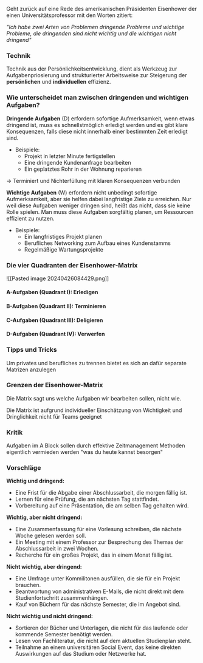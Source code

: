 
Geht zurück auf eine Rede des amerikanischen Präsidenten Eisenhower der einen Universitätsprofessor mit den Worten zitiert:

*"Ich habe zwei Arten von Problemen dringende Probleme und wichtige Probleme, die dringenden sind nicht wichtig und die wichtigen nicht dringend"*


### Technik

Technik aus der Persönlichkeitsentwicklung, dient als Werkzeug zur Aufgabenpriosierung und strukturierter Arbeitsweise zur Steigerung der **persönlichen** und **individuellen** effizienz.

### Wie unterscheidet man zwischen dringenden und wichtigen Aufgaben?

**Dringende Aufgaben** (D) erfordern sofortige Aufmerksamkeit, wenn etwas dringend ist, muss es schnellstmöglich erledigt werden und es gibt klare Konsequenzen, falls diese nicht innerhalb einer bestimmten Zeit erledigt sind. 

- Beispiele:
	- Projekt in letzter Minute fertigstellen
	- Eine dringende Kundenanfrage bearbeiten
	- Ein geplatztes Rohr in der Wohnung reparieren

-> Terminiert und Nichterfüllung mit klaren Konsequenzen verbunden

**Wichtige Aufgaben** (W) erfordern nicht unbedingt sofortige Aufmerksamkeit, aber sie helfen dabei langfristige Ziele zu erreichen. Nur weil diese Aufgaben weniger dringen sind, heißt das nicht, dass sie keine Rolle spielen. Man muss diese Aufgaben sorgfältig planen, um Ressourcen effizient zu nutzen.

- Beispiele:
	- Ein langfristiges Projekt planen
	- Berufliches Networking zum Aufbau eines Kundenstamms
	- Regelmäßige Wartungsprojekte

### Die vier Quadranten der Eisenhower-Matrix

![[Pasted image 20240426084429.png]]

#### A-Aufgaben (Quadrant I): Erledigen

#### B-Aufgaben (Quadrant II): Terminieren

#### C-Aufgaben (Quadrant III): Deligieren

#### D-Aufgaben (Quadrant IV): Verwerfen


### Tipps und Tricks

Um privates und berufliches zu trennen bietet es sich an dafür separate Matrizen anzulegen


### Grenzen der Eisenhower-Matrix

Die Matrix sagt uns welche Aufgaben wir bearbeiten sollen, nicht wie.

Die Matrix ist aufgrund individueller Einschätzung von Wichtigkeit und Dringlichkeit nicht für Teams geeignet

### Kritik

Aufgaben im A Block sollen durch effektive Zeitmanagement Methoden eigentlich vermieden werden "was du heute kannst besorgen"

### Vorschläge

**Wichtig und dringend:**

- Eine Frist für die Abgabe einer Abschlussarbeit, die morgen fällig ist.
- Lernen für eine Prüfung, die am nächsten Tag stattfindet.
- Vorbereitung auf eine Präsentation, die am selben Tag gehalten wird.

**Wichtig, aber nicht dringend:**

- Eine Zusammenfassung für eine Vorlesung schreiben, die nächste Woche gelesen werden soll.
- Ein Meeting mit einem Professor zur Besprechung des Themas der Abschlussarbeit in zwei Wochen.
- Recherche für ein großes Projekt, das in einem Monat fällig ist.

**Nicht wichtig, aber dringend:**

- Eine Umfrage unter Kommilitonen ausfüllen, die sie für ein Projekt brauchen.
- Beantwortung von administrativen E-Mails, die nicht direkt mit dem Studienfortschritt zusammenhängen.
- Kauf von Büchern für das nächste Semester, die im Angebot sind.

**Nicht wichtig und nicht dringend:**

- Sortieren der Bücher und Unterlagen, die nicht für das laufende oder kommende Semester benötigt werden.
- Lesen von Fachliteratur, die nicht auf dem aktuellen Studienplan steht.
- Teilnahme an einem universitären Social Event, das keine direkten Auswirkungen auf das Studium oder Netzwerke hat.
